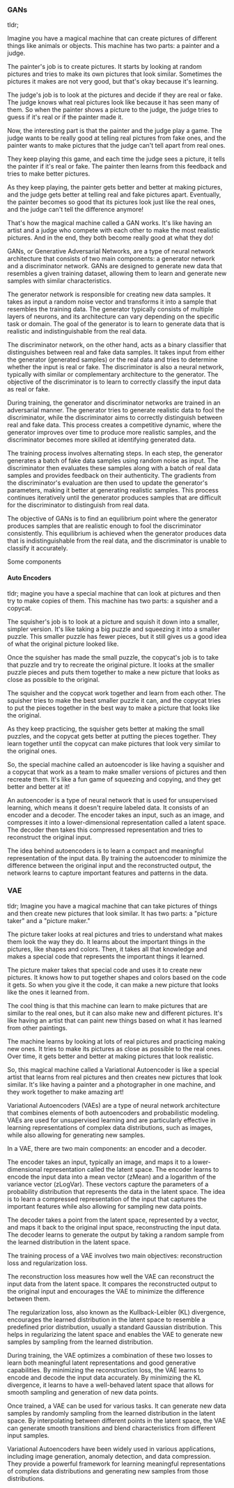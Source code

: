 ### GANs

tldr; 

Imagine you have a magical machine that can create pictures of different things like animals or objects. This machine has two parts: a painter and a judge.

The painter's job is to create pictures. It starts by looking at random pictures and tries to make its own pictures that look similar. Sometimes the pictures it makes are not very good, but that's okay because it's learning.

The judge's job is to look at the pictures and decide if they are real or fake. The judge knows what real pictures look like because it has seen many of them. So when the painter shows a picture to the judge, the judge tries to guess if it's real or if the painter made it.

Now, the interesting part is that the painter and the judge play a game. The judge wants to be really good at telling real pictures from fake ones, and the painter wants to make pictures that the judge can't tell apart from real ones.

They keep playing this game, and each time the judge sees a picture, it tells the painter if it's real or fake. The painter then learns from this feedback and tries to make better pictures.

As they keep playing, the painter gets better and better at making pictures, and the judge gets better at telling real and fake pictures apart. Eventually, the painter becomes so good that its pictures look just like the real ones, and the judge can't tell the difference anymore!

That's how the magical machine called a GAN works. It's like having an artist and a judge who compete with each other to make the most realistic pictures. And in the end, they both become really good at what they do!



GANs, or Generative Adversarial Networks, are a type of neural network architecture that consists of two main components: a generator network and a discriminator network. GANs are designed to generate new data that resembles a given training dataset, allowing them to learn and generate new samples with similar characteristics.

The generator network is responsible for creating new data samples. It takes as input a random noise vector and transforms it into a sample that resembles the training data. The generator typically consists of multiple layers of neurons, and its architecture can vary depending on the specific task or domain. The goal of the generator is to learn to generate data that is realistic and indistinguishable from the real data.

The discriminator network, on the other hand, acts as a binary classifier that distinguishes between real and fake data samples. It takes input from either the generator (generated samples) or the real data and tries to determine whether the input is real or fake. The discriminator is also a neural network, typically with similar or complementary architecture to the generator. The objective of the discriminator is to learn to correctly classify the input data as real or fake.

During training, the generator and discriminator networks are trained in an adversarial manner. The generator tries to generate realistic data to fool the discriminator, while the discriminator aims to correctly distinguish between real and fake data. This process creates a competitive dynamic, where the generator improves over time to produce more realistic samples, and the discriminator becomes more skilled at identifying generated data.

The training process involves alternating steps. In each step, the generator generates a batch of fake data samples using random noise as input. The discriminator then evaluates these samples along with a batch of real data samples and provides feedback on their authenticity. The gradients from the discriminator's evaluation are then used to update the generator's parameters, making it better at generating realistic samples. This process continues iteratively until the generator produces samples that are difficult for the discriminator to distinguish from real data.

The objective of GANs is to find an equilibrium point where the generator produces samples that are realistic enough to fool the discriminator consistently. This equilibrium is achieved when the generator produces data that is indistinguishable from the real data, and the discriminator is unable to classify it accurately.

Some components

#### Auto Encoders

tldr; magine you have a special machine that can look at pictures and then try to make copies of them. This machine has two parts: a squisher and a copycat.

The squisher's job is to look at a picture and squish it down into a smaller, simpler version. It's like taking a big puzzle and squeezing it into a smaller puzzle. This smaller puzzle has fewer pieces, but it still gives us a good idea of what the original picture looked like.

Once the squisher has made the small puzzle, the copycat's job is to take that puzzle and try to recreate the original picture. It looks at the smaller puzzle pieces and puts them together to make a new picture that looks as close as possible to the original.

The squisher and the copycat work together and learn from each other. The squisher tries to make the best smaller puzzle it can, and the copycat tries to put the pieces together in the best way to make a picture that looks like the original.

As they keep practicing, the squisher gets better at making the small puzzles, and the copycat gets better at putting the pieces together. They learn together until the copycat can make pictures that look very similar to the original ones.

So, the special machine called an autoencoder is like having a squisher and a copycat that work as a team to make smaller versions of pictures and then recreate them. It's like a fun game of squeezing and copying, and they get better and better at it!



An autoencoder is a type of neural network that is used for unsupervised learning, which means it doesn't require labeled data. It consists of an encoder and a decoder. The encoder takes an input, such as an image, and compresses it into a lower-dimensional representation called a latent space. The decoder then takes this compressed representation and tries to reconstruct the original input.

The idea behind autoencoders is to learn a compact and meaningful representation of the input data. By training the autoencoder to minimize the difference between the original input and the reconstructed output, the network learns to capture important features and patterns in the data.

### VAE 

tldr; Imagine you have a magical machine that can take pictures of things and then create new pictures that look similar. It has two parts: a "picture taker" and a "picture maker."

The picture taker looks at real pictures and tries to understand what makes them look the way they do. It learns about the important things in the pictures, like shapes and colors. Then, it takes all that knowledge and makes a special code that represents the important things it learned.

The picture maker takes that special code and uses it to create new pictures. It knows how to put together shapes and colors based on the code it gets. So when you give it the code, it can make a new picture that looks like the ones it learned from.

The cool thing is that this machine can learn to make pictures that are similar to the real ones, but it can also make new and different pictures. It's like having an artist that can paint new things based on what it has learned from other paintings.

The machine learns by looking at lots of real pictures and practicing making new ones. It tries to make its pictures as close as possible to the real ones. Over time, it gets better and better at making pictures that look realistic.

So, this magical machine called a Variational Autoencoder is like a special artist that learns from real pictures and then creates new pictures that look similar. It's like having a painter and a photographer in one machine, and they work together to make amazing art!


Variational Autoencoders (VAEs) are a type of neural network architecture that combines elements of both autoencoders and probabilistic modeling. VAEs are used for unsupervised learning and are particularly effective in learning representations of complex data distributions, such as images, while also allowing for generating new samples.

In a VAE, there are two main components: an encoder and a decoder.

The encoder takes an input, typically an image, and maps it to a lower-dimensional representation called the latent space. The encoder learns to encode the input data into a mean vector (zMean) and a logarithm of the variance vector (zLogVar). These vectors capture the parameters of a probability distribution that represents the data in the latent space. The idea is to learn a compressed representation of the input that captures the important features while also allowing for sampling new data points.

The decoder takes a point from the latent space, represented by a vector, and maps it back to the original input space, reconstructing the input data. The decoder learns to generate the output by taking a random sample from the learned distribution in the latent space.

The training process of a VAE involves two main objectives: reconstruction loss and regularization loss.

The reconstruction loss measures how well the VAE can reconstruct the input data from the latent space. It compares the reconstructed output to the original input and encourages the VAE to minimize the difference between them.

The regularization loss, also known as the Kullback-Leibler (KL) divergence, encourages the learned distribution in the latent space to resemble a predefined prior distribution, usually a standard Gaussian distribution. This helps in regularizing the latent space and enables the VAE to generate new samples by sampling from the learned distribution.

During training, the VAE optimizes a combination of these two losses to learn both meaningful latent representations and good generative capabilities. By minimizing the reconstruction loss, the VAE learns to encode and decode the input data accurately. By minimizing the KL divergence, it learns to have a well-behaved latent space that allows for smooth sampling and generation of new data points.

Once trained, a VAE can be used for various tasks. It can generate new data samples by randomly sampling from the learned distribution in the latent space. By interpolating between different points in the latent space, the VAE can generate smooth transitions and blend characteristics from different input samples.

Variational Autoencoders have been widely used in various applications, including image generation, anomaly detection, and data compression. They provide a powerful framework for learning meaningful representations of complex data distributions and generating new samples from those distributions.